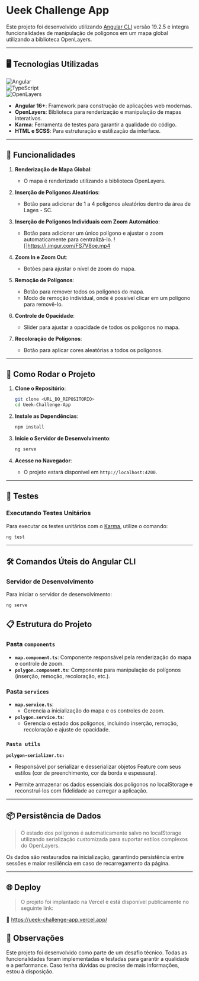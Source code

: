 # Ueek Challenge App

Este projeto foi desenvolvido utilizando [Angular CLI](https://github.com/angular/angular-cli) versão 19.2.5 e integra funcionalidades de manipulação de polígonos em um mapa global utilizando a biblioteca OpenLayers.

---

## 🖥️ Tecnologias Utilizadas
![Angular](https://img.shields.io/badge/Angular-DD0031?style=for-the-badge&logo=angular&logoColor=white)  
![TypeScript](https://img.shields.io/badge/TypeScript-3178C6?style=for-the-badge&logo=typescript&logoColor=white)  
![OpenLayers](https://img.shields.io/badge/OpenLayers-1F6FEB?style=for-the-badge&logo=OpenStreetMap&logoColor=white)  
- **Angular 16+**: Framework para construção de aplicações web modernas.
- **OpenLayers**: Biblioteca para renderização e manipulação de mapas interativos.
- **Karma**: Ferramenta de testes para garantir a qualidade do código.
- **HTML e SCSS**: Para estruturação e estilização da interface.

---

## 🎯 Funcionalidades

1. **Renderização de Mapa Global**:

   - O mapa é renderizado utilizando a biblioteca OpenLayers.

2. **Inserção de Polígonos Aleatórios**:

   - Botão para adicionar de 1 a 4 polígonos aleatórios dentro da área de Lages - SC.

3. **Inserção de Polígonos Individuais com Zoom Automático**:

   - Botão para adicionar um único polígono e ajustar o zoom automaticamente para centralizá-lo.
     ![]https://i.imgur.com/FS7V8oe.mp4

4. **Zoom In e Zoom Out**:

   - Botões para ajustar o nível de zoom do mapa.

5. **Remoção de Polígonos**:

   - Botão para remover todos os polígonos do mapa.
   - Modo de remoção individual, onde é possível clicar em um polígono para removê-lo.

6. **Controle de Opacidade**:

   - Slider para ajustar a opacidade de todos os polígonos no mapa.

7. **Recoloração de Polígonos**:
   - Botão para aplicar cores aleatórias a todos os polígonos.
     

---

## 🚀 Como Rodar o Projeto

1. **Clone o Repositório**:

   ```bash
   git clone <URL_DO_REPOSITORIO>
   cd Ueek-Challenge-App
   ```

2. **Instale as Dependências**:

   ```bash
   npm install
   ```

3. **Inicie o Servidor de Desenvolvimento**:

   ```bash
   ng serve
   ```

4. **Acesse no Navegador**:
   - O projeto estará disponível em `http://localhost:4200`.

---

## 🧪 Testes

### **Executando Testes Unitários**

Para executar os testes unitários com o [Karma](https://karma-runner.github.io), utilize o comando:

```bash
ng test
```

---

## 🛠️ Comandos Úteis do Angular CLI

### **Servidor de Desenvolvimento**

Para iniciar o servidor de desenvolvimento:

```bash
ng serve
```

## 📋 Estrutura do Projeto

### **Pasta `components`**

- **`map.component.ts`**: Componente responsável pela renderização do mapa e controle de zoom.
- **`polygon.component.ts`**: Componente para manipulação de polígonos (inserção, remoção, recoloração, etc.).

### **Pasta `services`**

- **`map.service.ts`**:
  - Gerencia a inicialização do mapa e os controles de zoom.
- **`polygon.service.ts`**:
  - Gerencia o estado dos polígonos, incluindo inserção, remoção, recoloração e ajuste de opacidade.

### **`Pasta utils`**

**`polygon-serializer.ts:`**

- Responsável por serializar e desserializar objetos Feature<Polygon> com seus estilos (cor de preenchimento, cor da borda e espessura).

- Permite armazenar os dados essenciais dos polígonos no localStorage e reconstruí-los com fidelidade ao carregar a aplicação.

---

## 📦 Persistência de Dados
> O estado dos polígonos é automaticamente salvo no localStorage utilizando serialização customizada para suportar estilos complexos do OpenLayers.

Os dados são restaurados na inicialização, garantindo persistência entre sessões e maior resiliência em caso de recarregamento da página.

---

## 🌐 Deploy
> O projeto foi implantado na Vercel e está disponível publicamente no seguinte link:

🔗 https://ueek-challenge-app.vercel.app/

## 📄 Observações

Este projeto foi desenvolvido como parte de um desafio técnico. Todas as funcionalidades foram implementadas e testadas para garantir a qualidade e a performance. Caso tenha dúvidas ou precise de mais informações, estou à disposição.
